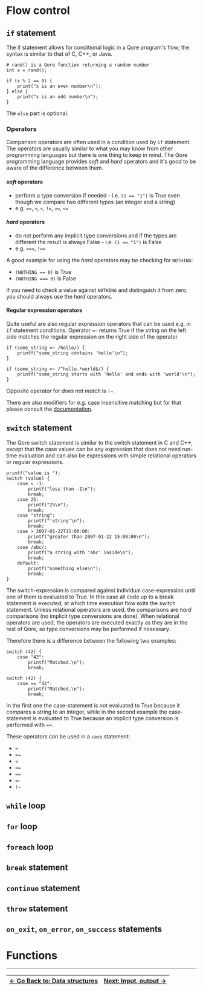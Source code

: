 # Flow control

## `if` statement

The if statement allows for conditional logic in a Qore program's flow; the syntax is similar to that of C, C++, or
Java.

```
# rand() is a Qore function returning a random number
int x = rand();

if (x % 2 == 0) {
    print("x is an even number\n");
} else {
    print("x is an odd number\n");
}

```

The `else` part is optional.

### Operators

Comparison operators are often used in a condition used by `if` statement. The operators are usually similar to what
you may know from other programming languages but there is one thing to keep in mind. The Qore programming language
provides *soft* and *hard* operators and it's good to be aware of the difference between them.

#### *soft* operators

- perform a type conversion if needed - i.e. `(1 == "1")` is True even though we compare two different types
  (an integer and a string)
- e.g. `==`, `>`, `<`, `!=`, `>=`, `<=`

#### *hard* operators

- do not perform any implicit type conversions and if the types are different the result is always False - i.e.
  `(1 == "1")` is False
- e.g. `===`, `!==`

A good example for using the *hard* operators may be checking for `NOTHING`:
- `(NOTHING == 0)` is True
- `(NOTHING === 0)` is False

If you need to check a value against `NOTHING` and distinguish it from zero, you should always use the *hard* operators.

#### Regular expression operators

Quite useful are also regular expression operators that can be used e.g. in `if` statement conditions. Operator `=~`
returns True if the string on the left side matches the regular expression on the right side of the operator.

```
if (some_string =~ /hello/) {
    printf("some_string contains 'hello'\n");
}
```

```
if (some_string =~ /^hello.*world$/) {
    printf("some_string starts with 'hello' and ends with 'world'\n");
}
```

Opposite operator for *does not match* is `!~`.

There are also modifiers for e.g. case insensitive matching but for that please consult
the [documentation](https://docs.qore.org/current/lang/html/operators.html#regex_match_operator).


## `switch` statement

The Qore switch statement is similar to the switch statement in C and C++, except that the case values can be any
expression that does not need run-time evaluation and can also be expressions with simple relational operators or
regular expressions.

```
printf("value is ");
switch (value) {
    case < -1:
        printf("less than -1\n");
        break;
    case 25:
        printf("25\n");
        break;
    case "string":
        printf("'string'\n");
        break;
    case > 2007-01-22T15:00:00:
        printf("greater than 2007-01-22 15:00:00\n");
        break;
    case /abc/:
        printf("a string with 'abc' inside\n");
        break;
    default:
        printf("something else\n");
        break;
}
```

The switch-expression is compared against individual case-expression until one of them is evaluated to True. In this
case all code up to a break statement is executed, at which time execution flow exits the switch statement. Unless relational operators are used, the comparisons are *hard* comparisons (no implicit type conversions are done). When
relational operators are used, the operators are executed exactly as they are in the rest of Qore, so type conversions
may be performed if nesessary.

Therefore there is a difference between the following two examples:

```
switch (42) {
    case "42":
        printf("Matched.\n");
        break;
```

```
switch (42) {
    case == "42":
        printf("Matched.\n");
        break;
```

In the first one the case-statement is not evaluated to True because it compares a string to an integer, while in
the second example the case-statement is evaluated to True because an implicit type conversion is performed with `==`.

These operators can be used in a `case` statement:
- `>`
- `>=`
- `<`
- `<=`
- `==`
- `=~`
- `!~`

## `while` loop

## `for` loop

## `foreach` loop

## `break` statement

## `continue` statement

## `throw` statement

## `on_exit`, `on_error`, `on_success` statements


# Functions


---

| [&larr; Go Back to: Data structures](../03_data_structures/) | [Next: Input, output &rarr;](../05_input_output/) |
| --- | --- |
